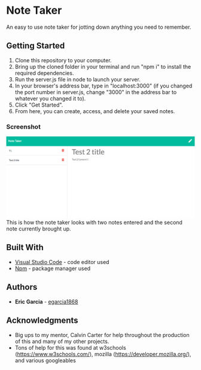 # Note Taker

An easy to use note taker for jotting down anything you need to remember.

## Getting Started

1. Clone this repository to your computer.
2. Bring up the cloned folder in your terminal and run "npm i" to install the required dependencies.
3. Run the server.js file in node to launch your server.
4. In your browser's address bar, type in "localhost:3000" (if you changed the port number in server.js, change "3000" in the address bar to whatever you changed it to).
5. Click "Get Started".
6. From here, you can create, access, and delete your saved notes.

### Screenshot

![Screenshot!](/public/assets/NoteTakerPic.png?raw=true "Screenshot of the note taker")
This is how the note taker looks with two notes entered and the second note currently brought up.


## Built With

* [Visual Studio Code](https://code.visualstudio.com/) - code editor used
* [Npm](https://www.npmjs.com/) - package manager used

## Authors

* **Eric Garcia** - [egarcia1868](https://github.com/egarcia1868)

## Acknowledgments

* Big ups to my mentor, Calvin Carter for help throughout the production of this and many of my other projects.
* Tons of help for this was found at w3schools (https://www.w3schools.com/), mozilla (https://developer.mozilla.org/), and various googleables